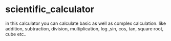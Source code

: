 # scientific_calculator
in this calculator you can calculate basic as well as complex calculation. like addition, subtraction,  division, multiplication, log ,sin, cos, tan, square root, cube etc..
